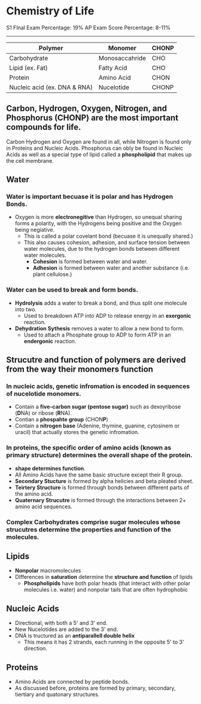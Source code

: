 # Chemistry of Life
S1 FInal Exam Percentage: 19%
AP Exam Score Percentage: 8-11%

---

| Polymer | Monomer | CHONP |
| ------------ | ------------ | ------------ |
| Carbohydrate | Monosaccahride | CHO |
| Lipid (ex. Fat) | Fatty Acid | CHO |
| Protein | Amino Acid | CHON |
| Nucleic acid (ex. DNA & RNA) | Nucelotide | CHONP |


## **Carbon, Hydrogen, Oxygen, Nitrogen, and Phosphorus** (CHONP) are the most important compounds for life.

Carbon Hydrogen and Oxygen are found in all, while Nitrogen is found only in Proteins and Nucleic Acids. Phosphorus can obly be found in Nucleic Acids as well as a special type of lipid called a **phospholipid** that makes up the cell membrane.

## Water

### **Water** is important becuase it is **polar** and has **Hydrogen Bonds.**
- Oxygen is more **electronegitive** than Hydrogen, so unequal sharing forms a polarity, with the Hydrogens being positive and the Oxygen being negiative. 
	- This is called a polar covelant bond (becuase it is unequally shared.)
	- This also causes cohesion, adhesion, and surface tension between water molecules, due to the hydrogen bonds between different water molecules.
		- **Cohesion** is formed between water and water.
		- **Adhesion** is formed between water and another substance (i.e. plant cellulose.)

### Water can be used to **break and form bonds.**
- **Hydrolysis** adds a water to break a bond, and thus split one molecule into two.
	- Used to breakdown ATP into ADP to release energy in an **exergonic** reaction.
- **Dehydration Sythesis** removes a water to allow a new bond to form.
	- Used to attach a Phosphate group to ADP to form ATP in an **endergonic** reaction.

## Strucutre and function of polymers are derived from the way their monomers function
### In **nucleic acids,** genetic infromation is encoded in sequences of **nucelotide monomers.** 
- Contain a **five-carbon sugar (pentose sugar)** such as dexoyribose (**D**NA) or ribose (**R**NA).
- Contian a **phospahte group** (CHON**P**)
- Contain a **nitrogen base** (Adenine, thymine, guanine, cytosinem or uracil) that actually stores the genetic infromation.

### In proteins, the specific order of amino acids (known as **primary structure**) determines the overall shape of the protein. 
- **shape determines function**.
- All Amino Acids have the same basic structure except their R group.
- **Secondary Stucture** is formed by alpha helicies and beta pleated sheet.
- **Teirtery Structure** is formed through bonds between different parts of the amino acid.
- **Quaternary Strucutre** is formed through the interactions between 2+ amino acid sequences. 

### Complex Carbohydrates comprise sugar molecules whose strucutres determine the properties and function of the molecules.


## Lipids
- **Nonpolar** macromolecules
- DIfferences in **saturation** determine the **structure and function** of lipids
	- **Phospholipids** have both polar heads (that interact with other polar molecules i.e. water) and nonpolar tails that are often hydrophobic

## Nucleic Acids
- Directional, with both a 5' and 3' end.
- New Nucelotides are added to the 3' end.
- DNA is tructured as an **antiparallell double helix**
	- This means it has 2 strands, each running in the opposite 5' to 3' direction.

## Proteins
- Amino Acids are connected by peptide bonds. 
- As discussed before, proteins are formed by primary, secondary, tiertiary and quatonary structures.